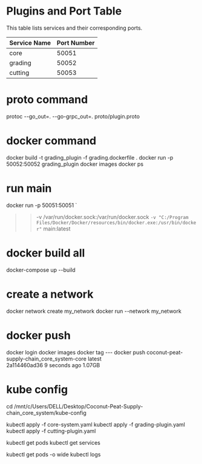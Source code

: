 # Plugins and Port Table

This table lists services and their corresponding ports.

| Service Name | Port Number |
|--------------|-------------|
| core         | 50051       |
| grading      | 50052       |
| cutting      | 50053       |

# proto command
protoc --go_out=. --go-grpc_out=. proto/plugin.proto

# docker command
docker build -t grading_plugin -f grading.dockerfile .
docker run -p 50052:50052 grading_plugin
docker images
docker ps

# run main
docker run -p 50051:50051 `
>>   -v /var/run/docker.sock:/var/run/docker.sock `
>>   -v "C:/Program Files/Docker/Docker/resources/bin/docker.exe:/usr/bin/docker" `
>>   main:latest
>> 

# docker build all
docker-compose up --build

# create a network
docker network create my_network
docker run --network my_network

# docker push 
docker login
docker images 
docker tag --- 
docker push
coconut-peat-supply-chain_core_system-core                 latest              
   2a114460ad36   9 seconds ago    1.07GB
# kube config 
cd /mnt/c/Users/DELL/Desktop/Coconut-Peat-Supply-chain_core_system/kube-config

kubectl apply -f core-system.yaml
kubectl apply -f grading-plugin.yaml
kubectl apply -f cutting-plugin.yaml

kubectl get pods
kubectl get services

kubectl get pods -o wide
kubectl logs <pod-name>

